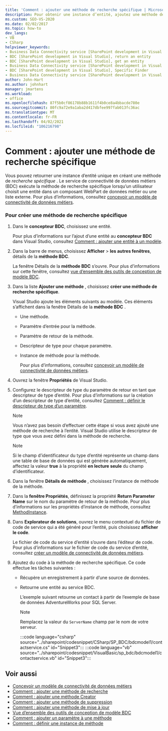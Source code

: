 ```yaml
---
title: 'Comment : ajouter une méthode de recherche spécifique | Microsoft Docs'
description: Pour obtenir une instance d’entité, ajoutez une méthode de recherche. Le service BDC appelle la méthode lorsqu’un utilisateur choisit une entité dans un composant WebPart de données métier ou une liste externe.
ms.custom: SEO-VS-2020
ms.date: 02/02/2017
ms.topic: how-to
dev_langs:
- VB
- CSharp
helpviewer_keywords:
- Business Data Connectivity service [SharePoint development in Visual Studio], Specific Finder
- BDC [SharePoint development in Visual Studio], return an entity
- BDC [SharePoint development in Visual Studio], get an entity
- Business Data Connectivity service [SharePoint development in Visual Studio], return an entity
- BDC [SharePoint development in Visual Studio], Specific Finder
- Business Data Connectivity service [SharePoint development in Visual Studio], get an entity
author: John-Hart
ms.author: johnhart
manager: jmartens
ms.workload:
- office
ms.openlocfilehash: 87f5b0cf86178b88b1611f4b0ce8a4bbacde780e
ms.sourcegitcommit: 80fc9a72e9a1aba2d417dbfee997fab013fc36ac
ms.translationtype: MT
ms.contentlocale: fr-FR
ms.lasthandoff: 04/02/2021
ms.locfileid: "106216798"
---
```

# <a name="how-to-add-a-specific-finder-method"></a>Comment : ajouter une méthode de recherche spécifique
  Vous pouvez retourner une instance d’entité unique en créant une méthode de *recherche spécifique* . Le service de connectivité de données métiers (BDC) exécute la méthode de recherche spécifique lorsqu’un utilisateur choisit une entité dans un composant WebPart de données métier ou une liste externe. Pour plus d’informations, consultez [concevoir un modèle de connectivité de données métiers](../sharepoint/designing-a-business-data-connectivity-model.md).

### <a name="to-create-a-specific-finder-method"></a>Pour créer une méthode de recherche spécifique

1. Dans le **concepteur BDC**, choisissez une entité.

    Pour plus d’informations sur l’ajout d’une entité au **concepteur BDC** dans Visual Studio, consultez [Comment : ajouter une entité à un modèle](../sharepoint/how-to-add-an-entity-to-a-model.md).

2. Dans la barre de menus, choisissez **Afficher**  >  **les autres fenêtres**, détails de la **méthode BDC**.

    La fenêtre Détails de la **méthode BDC** s’ouvre. Pour plus d’informations sur cette fenêtre, consultez [vue d’ensemble des outils de conception de modèle BDC](../sharepoint/bdc-model-design-tools-overview.md).

3. Dans la liste **Ajouter une méthode** , choisissez **créer une méthode de recherche spécifique**.

    Visual Studio ajoute les éléments suivants au modèle. Ces éléments s’affichent dans la fenêtre Détails de la **méthode BDC** .

   - Une méthode.

   - Paramètre d’entrée pour la méthode.

   - Paramètre de retour de la méthode.

   - Descripteur de type pour chaque paramètre.

   - Instance de méthode pour la méthode.

     Pour plus d’informations, consultez [concevoir un modèle de connectivité de données métiers](../sharepoint/designing-a-business-data-connectivity-model.md).

4. Ouvrez la fenêtre **Propriétés** de Visual Studio.

5. Configurez le descripteur de type du paramètre de retour en tant que descripteur de type d’entité. Pour plus d’informations sur la création d’un descripteur de type d’entité, consultez [Comment : définir le descripteur de type d’un paramètre](../sharepoint/how-to-define-the-type-descriptor-of-a-parameter.md).

   > [!NOTE]
   > Vous n’avez pas besoin d’effectuer cette étape si vous avez ajouté une méthode de recherche à l’entité. Visual Studio utilise le descripteur de type que vous avez défini dans la méthode de recherche.

   > [!NOTE]
   > Si le champ d’identificateur du type d’entité représente un champ dans une table de base de données qui est générée automatiquement, affectez la valeur **true** à la propriété **en lecture seule** du champ d’identificateur.

6. Dans la fenêtre **Détails de méthode** , choisissez l’instance de méthode de la méthode.

7. Dans la **fenêtre Propriétés**, définissez la propriété **Return Parameter Name** sur le nom du paramètre de retour de la méthode. Pour plus d’informations sur les propriétés d’instance de méthode, consultez [MethodInstance](/previous-versions/office/developer/sharepoint-2010/ee556838(v=office.14)).

8. Dans **Explorateur de solutions**, ouvrez le menu contextuel du fichier de code de service qui a été généré pour l’entité, puis choisissez **afficher le code**.

    Le fichier de code du service d’entité s’ouvre dans l’éditeur de code. Pour plus d’informations sur le fichier de code du service d’entité, consultez [créer un modèle de connectivité de données métiers](../sharepoint/creating-a-business-data-connectivity-model.md).

9. Ajoutez du code à la méthode de recherche spécifique. Ce code effectue les tâches suivantes :

   - Récupère un enregistrement à partir d’une source de données.

   - Retourne une entité au service BDC.

     L’exemple suivant retourne un contact à partir de l’exemple de base de données AdventureWorks pour SQL Server.

     > [!NOTE]
     > Remplacez la valeur du `ServerName` champ par le nom de votre serveur.

     :::code language="csharp" source="../sharepoint/codesnippet/CSharp/SP_BDC/bdcmodel1/contactservice.cs" id="Snippet3":::
     :::code language="vb" source="../sharepoint/codesnippet/VisualBasic/sp_bdc/bdcmodel1/contactservice.vb" id="Snippet3":::

## <a name="see-also"></a>Voir aussi
- [Concevoir un modèle de connectivité de données métiers](../sharepoint/designing-a-business-data-connectivity-model.md)
- [Comment : ajouter une méthode de recherche](../sharepoint/how-to-add-a-finder-method.md)
- [Comment : ajouter une méthode Creator](../sharepoint/how-to-add-a-creator-method.md)
- [Comment : ajouter une méthode de suppression](../sharepoint/how-to-add-a-deleter-method.md)
- [Comment : ajouter une méthode de mise à jour](../sharepoint/how-to-add-an-updater-method.md)
- [Vue d’ensemble des outils de conception de modèle BDC](../sharepoint/bdc-model-design-tools-overview.md)
- [Comment : ajouter un paramètre à une méthode](../sharepoint/how-to-add-a-parameter-to-a-method.md)
- [Comment : définir une instance de méthode](../sharepoint/how-to-define-a-method-instance.md)
